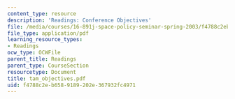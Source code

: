 ```yaml
---
content_type: resource
description: 'Readings: Conference Objectives'
file: /media/courses/16-891j-space-policy-seminar-spring-2003/f4788c2eb6589189202e367932fc4971_tam_objectives.pdf
file_type: application/pdf
learning_resource_types:
- Readings
ocw_type: OCWFile
parent_title: Readings
parent_type: CourseSection
resourcetype: Document
title: tam_objectives.pdf
uid: f4788c2e-b658-9189-202e-367932fc4971
---
```

